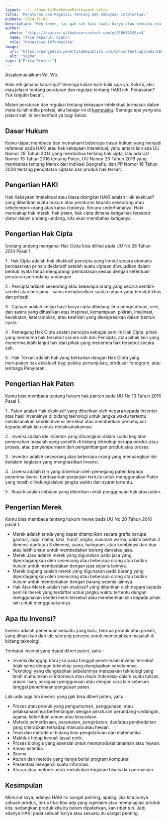 ```yaml
---
layout: ../../layouts/MarkdownPostLayout.astro
title: 'Peraturan dan Regulasi Tentang Hak Kekayaan Intelektual'
pubDate: 2024-11-08
description: "Men-temen, tau gak sih kalo suatu karya atau sesuatu itu bisa dipatenkan? bagaimana caranya? kok bisa? Yuk simak artikel ini!!"
author:
  photo: "https://avatars.githubusercontent.com/u/91861324?v=4"
  name: "Arie Akbarull Ridho"
  role: "Mahasiswa Informatika"
image:
  url: "https://pengadaan.penerbitdeepublish.com/wp-content/uploads/2024/09/haki.webp"
  alt: "sigma"
tags: ["Etika Profesi"]
---
```

Assalamualaikum Wr. Wb.

Halo rek gimana kabarnya? Semoga kalian baik-baik saja ya. Kali ini, aku mau jelasin tentang peraturan dan regulasi tentang HAKI nih. Penasaran? Yuk lanjutin baca!!. 

Materi peraturan dan regulasi tentang kekayaan intelektual termasuk dalam mata kuliah etika profesi, aku belajar ini di [kampusku](https://unej.ac.id). Semoga apa yang aku jelasin kali ini bermanfaat ya bagi kalian.

## Dasar Hukum
Kamu dapat membaca dan memahami beberapa dasar hukum yang menjadi referensi pada HAKI atau hak kekayaan intelektual, yaitu antara lain ada UU Nomor 28 Tahun 2014 yang membahas tentang hak cipta, lalu ada UU Nomor 13 Tahun 2016 tentang Paten, UU Nomor 20 Tahun 2016 yang membahas tentang Merek dan Indikasi Geografis, dan PP Nomor 16 Tahun 2020 tentang pencatatan ciptaan dan produk hak terkait.

## Pengertian HAKI
Hak Kekayaan Intelektual atau biasa disingkat HAKI adalah Hak eksklusif yang diberikan suatu hukum atau peraturan kepada seseorang atau sekelompok orang atas karya ciptanya. Secara sederhananya, Haki mencakup hak merek, hak paten, hak cipta dimana ketiga hak tersebut diatur dalam undang-undang, kita akan membahas ketiganya.

## Pengertian Hak Cipta
Undang undang mengenai Hak Cipta bisa dilihat pada UU No 28 Tahun 2014 Pasal  1.

1 . Hak Cipta adalah hak eksklusif pencipta yang timbul secara otomatis berdasarkan prinsip deklaratif setelah suatu ciptaan diwujudkan dalam bentuk nyata tanpa mengurangi pembatasan sesuai dengan ketentuan peraturan perundang-undangan. 

2 . Pencipta adalah seseorang atau beberapa orang yang secara sendiri- sendiri atau bersama - sama menghasilkan suatu ciptaan yang bersifat khas dan pribadi. 

3 . Ciptaan adalah setiap hasil  karya cipta dibidang ilmu pengetahuan, seni, dan  sastra yang dihasilkan atas inspirasi, kemampuan, pikiran, imajinasi, kecekatan, keterampilan, atau keahlian yang diekspresikan dalam bentuk nyata.

4 . Pemegang Hak Cipta adalah pencipta sebagai pemilik Hak Cipta, pihak yang menerima hak tersebut secara sah dari Pencipta, atau pihak lain yang menerima lebih lanjut hak dari pihak yang menerima hak tersebut secara sah.

5 . Hak Terkait adalah hak yang berkaitan dengan Hak Cipta yang merupakan hak eksklusif bagi pelaku pertunjukan, produser fonogram, atau lembaga Penyiaran.

## Pengertian Hak Paten
Kamu bisa membaca tentang hukum hak panten pada UU No 13 Tahun 2016 Pasal 1.

1 . Paten adalah Hak eksklusif yang diberikan oleh negara kepada inventor atas hasil invensinya di bidang teknologi untuk jangka waktu tertentu melaksanakan sendiri invensi tersebut atau memberikan persetujuan kepada pihak lain untuk melaksanakannya. 

2 . Invensi adalah ide inventor yang dituangkan dalam suatu kegiatan pemecahan masalah yang spesifik di bidang teknologi berupa produk atau proses, atau penyempurnaan dan pengembangan produk atau proses. 

3 . Inventor adalah seseorang atau beberapa orang yang menuangkan ide kedalam kegiatan yang menghasilkan Invensi. 

4 . Lisensi adalah izin yang diberikan oleh pemegang paten kepada penerima lisensi berdasarkan perjanjian tertulis untuk menggunakan Paten yang masih dilindungi dalam jangka waktu dan syarat tertentu. 

5 . Royalti adalah imbalan yang diberikan untuk penggunaan hak atas paten.

## Pengertian Merek
Kamu bisa membaca tentang hukum merek pada UU No 20 Tahun 2016 pasal 1.

- Merek adalah tanda yang dapat ditampilkan secara grafis berupa gambar, logo, nama, kata, huruf, angka, susunan warna, dalam bentuk 2 dimensi dan/atau 3 dimensi, suara, hologram, atau kombinasi dari dua atau lebih unsur untuk membedakan barang dan/atau jasa.
- Merek Jasa adalah merek yang digunakan pada jasa yang diperdagangkan oleh seseorang atau beberapa orang atau badan hukum untuk membedakan dengan jasa sejenis lainnya.
- Merek dagang adalah merek yang digunakan pada barang yang diperdagangkan oleh seseorang atau beberapa orang atau badan hukum untuk membedakan dengan barang sejenis lainnya.
- Hak Atas Merek adalah hak eksklusif yang diberikan oleh negara kepada pemilik merek yang terdaftar untuk jangka waktu tertentu dengan menggunakan sendiri merk tersebut atau memberikan izin kepada pihak lain untuk menggunakannya.

## Apa itu Invensi?
Invensi adalah penemuan sesuatu yang baru, berupa produk atau proses, yang dihasilkan dari ide seorang penemu untuk memecahkan masalah di bidang teknologi.

Terdapat invensi yang dapat diberi paten, yaitu :
- Invensi dianggap baru jika pada tanggal penerimaan invensi tersebut tidak sama dengan teknologi yang diungkapkan sebelumnya.
- Teknologi yang diungkapkan sebelumnya merupakan teknologi yang telah diumumkan di Indonesia atau diluar Indonesia dalam suatu tulisan, uraian lisan, peragaan penggunaan atau dengan cara lain sebelum tanggal penerimaan pengajuan paten.

Lalu ada juga loh invensi yang gak bisa diberi paten, yaitu :
- Proses atau produk yang pengumuman, penggunaan, atau pelaksanaannya bertentangan dengan peraturan perundang-undangan, agama, ketertiban umum atau kesusilaan.
- Metode pemeriksaan, perawatan, pengobatan, dan/atau pembedahan yang diterapkan terhadap manusia atau hewan.
- Teori dan metode di bidang ilmu pengetahuan dan matematika.
- Makhluk hidup kecuali jasad renik.
- Proses biologis yang esensial untuk memproduksi tanaman atau hewan.
- Kreasi estetika.
- Skema.
- Aturan dan metode yang hanya berisi program komputer.
- Presentasi mengenai suatu informasi.
- Aturan atau metode untuk melakukan kegiatan bisnis dan permainan.

## Kesimpulan
Menurut saya, adanya HAKI itu sangat penting, apalagi jika kita punya sebuah produk, terus tiba-tiba ada yang ngeklaim atau memplagiasi produk kita, sedangkan produk kita itu belum dipatenkan, kan ribet tuh. Jadi, adanya HAKI pada sebuah karya atau sesuatu itu sangat penting.
